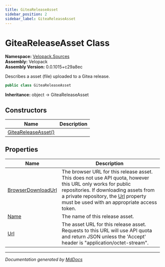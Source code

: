 ```yaml
---
title: GiteaReleaseAsset
sidebar_position: 2
sidebar_label: GiteaReleaseAsset
---
```

<!--  
  <auto-generated>   
    The contents of this file were generated by a tool.  
    Changes to this file may be list if the file is regenerated  
  </auto-generated>   
-->

# GiteaReleaseAsset Class

**Namespace:** [Velopack.Sources](../index.md)  
**Assembly:** Velopack  
**Assembly Version:** 0.0.1015+c29a8ec

 Describes a asset (file) uploaded to a Gitea release. 

```csharp
public class GiteaReleaseAsset
```

**Inheritance:** object → GiteaReleaseAsset

## Constructors

| Name                                         | Description |
| -------------------------------------------- | ----------- |
| [GiteaReleaseAsset()](constructors/index.md) |             |

## Properties

| Name                                                   | Description                                                                                                                                                                                                                                                     |
| ------------------------------------------------------ | --------------------------------------------------------------------------------------------------------------------------------------------------------------------------------------------------------------------------------------------------------------- |
| [BrowserDownloadUrl](properties/BrowserDownloadUrl.md) | The browser URL for this release asset. This does not use API quota, however this URL only works for public repositories. If downloading assets from a private repository, the [Url](properties/Url.md) property must be used with an appropriate access token. |
| [Name](properties/Name.md)                             |  The name of this release asset.                                                                                                                                                                                                                                |
| [Url](properties/Url.md)                               | The asset URL for this release asset. Requests to this URL will use API quota and return JSON unless the 'Accept' header is "application\/octet\-stream".                                                                                                       |

___

*Documentation generated by [MdDocs](https://github.com/ap0llo/mddocs)*
